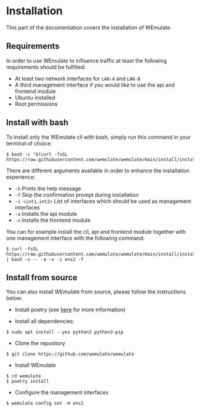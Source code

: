 # Installation
This part of the documentation covers the installation of WEmulate.


## Requirements
In order to use WEmulate to influence traffic at least the following requirements should be fulfilled:

* At least two network interfaces for `LAN-A` and `LAN-B`
* A third management interface if you would like to use the api and frontend module
* Ubuntu installed
* Root permissions


## Install with bash
To install only the WEmulate cli with bash, simply run this command in your terminal of choice:
```
$ bash -c "$(curl -fsSL https://raw.githubusercontent.com/wemulate/wemulate/main/install/install.sh)"
```

There are different arguments available in order to enhance the installation experience:

* `-h` Prints the help message
* `-f` Skip the confirmation prompt during installation
* `-i <int1,int2>` List of interfaces which should be used as management interfaces
* `-a` Installs the api module
* `-v` Installs the frontend module

You can for example install the cli, api and frontend module together with one management interface with the following command:
```
$ curl -fsSL https://raw.githubusercontent.com/wemulate/wemulate/main/install/install.sh | bash -s -- -a -v -i ens2 -f
```

## Install from source
You can also install WEmulate from source, please follow the instructions below:

* Install poetry (see [here](https://python-poetry.org/docs/#installation) for more information)

* Install all dependencies:
```
$ sudo apt install --yes python3 python3-pip 
```
* Clone the repository
```
$ git clone https://github.com/wemulate/wemulate
```
* Install WEmulate
```
$ cd wemulate
$ poetry install
```
* Configure the management interfaces
```
$ wemulate config set -m ens2
```